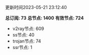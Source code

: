 更新时间2023-05-21 23:12:40

**总订阅: 73**
**总节点: 1400**
**有效节点: 724**
- v2ray节点: 609
- ss节点: 40
- trojan节点: 74
- ssr节点: 1
